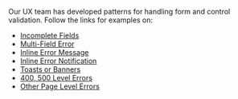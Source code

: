 Our UX team has developed patterns for handling form and control validation.
Follow the links for examples on:

- <a href="https://8lf1uv.axshare.com/#id=mjvdz7&p=incomplete_fields&dp=0&g=1" target="blank">Incomplete Fields</a>
- <a href="https://8lf1uv.axshare.com/#id=7zaoiz&p=multi_field_error&dp=0&g=1" target="blank">Multi-Field Error</a>
- <a href="https://8lf1uv.axshare.com/#id=7v3y4t&p=inline_error_message&dp=0&g=1" target="blank">Inline Error Message</a>
- <a href="https://8lf1uv.axshare.com/#id=ipjuln&p=inline_error_notification&dp=0&g=1" target="blank">Inline Error Notification</a>
- <a href="https://8lf1uv.axshare.com/#id=vypbx0&p=toasts_and_banners&dp=0&c=1" target="blank">Toasts or Banners</a>
- <a href="https://8lf1uv.axshare.com/#id=azbwze&p=400__500_level_errors&dp=0&c=1" target="blank">400, 500 Level Errors</a>
- <a href="https://8lf1uv.axshare.com/#id=469y1s&p=other_page_level_errors&dp=0&c=1" target="blank">Other Page Level Errors</a>
